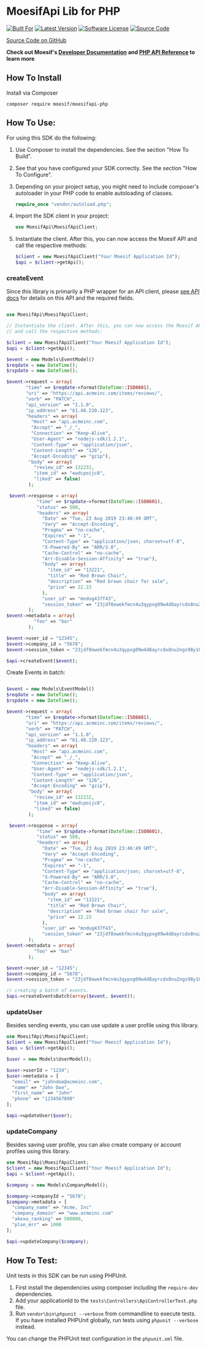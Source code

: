 # MoesifApi Lib for PHP

[![Built For][ico-built-for]][link-built-for]
[![Latest Version][ico-version]][link-package]
[![Software License][ico-license]][link-license]
[![Source Code][ico-source]][link-source]

[Source Code on GitHub](https://github.com/moesif/moesifapi-nodejs)

__Check out Moesif's [Developer Documentation](https://www.moesif.com/docs) and [PHP API Reference](https://www.moesif.com/docs/api?php) to learn more__


## How To Install

Install via Composer

```shell
composer require moesif/moesifapi-php
```

## How To Use:

For using this SDK do the following:

1. Use Composer to install the dependencies. See the section "How To Build".
2. See that you have configured your SDK correctly. See the section "How To Configure".
3. Depending on your project setup, you might need to include composer's autoloader
   in your PHP code to enable autoloading of classes.

   ```PHP
   require_once "vendor/autoload.php";
   ```
4. Import the SDK client in your project:

    ```PHP
    use MoesifApi\MoesifApiClient;
    ```
5. Instantiate the client. After this, you can now access the Moesif API and call the
    respective methods:

    ```PHP
    $client = new MoesifApiClient("Your Moesif Application Id");
    $api = $client->getApi();
    ```

### createEvent


Since this library is primarily a PHP wrapper for an API client, please
[see API docs](https://www.moesif.com/docs/api?int_source=docs#how-to-install)
for details on this API and the required fields.

```PHP

use MoesifApi\MoesifApiClient;

// Instantiate the client. After this, you can now access the Moesif API
// and call the respective methods:

$client = new MoesifApiClient("Your Moesif Application Id");
$api = $client->getApi();

$event = new Models\EventModel()
$reqdate = new DateTime();
$rspdate = new DateTime();

$event->request = array(
       "time" => $reqdate->format(DateTime::ISO8601), 
       "uri" => "https://api.acmeinc.com/items/reviews/", 
       "verb" => "PATCH", 
       "api_version" => "1.1.0", 
       "ip_address" => "61.48.220.123", 
       "headers" => array(
         "Host" => "api.acmeinc.com", 
         "Accept" => "_/_", 
         "Connection" => "Keep-Alive", 
         "User-Agent" => "nodejs-sdk/1.2.1", 
         "Content-Type" => "application/json", 
         "Content-Length" => "126", 
         "Accept-Encoding" => "gzip"), 
        "body" => array(
          "review_id" => 132232, 
          "item_id" => "ewdcpoijc0", 
          "liked" => false)
        );

 $event->response = array(
           "time" => $rspdate->format(DateTime::ISO8601), 
           "status" => 500, 
           "headers" => array(
             "Date" => "Tue, 23 Aug 2019 23:46:49 GMT", 
             "Vary" => "Accept-Encoding", 
             "Pragma" => "no-cache", 
             "Expires" => "-1", 
             "Content-Type" => "application/json; charset=utf-8", 
             "X-Powered-By" => "ARR/3.0", 
             "Cache-Control" => "no-cache", 
             "Arr-Disable-Session-Affinity" => "true"), 
             "body" => array(
               "item_id" => "13221", 
               "title" => "Red Brown Chair",
               "description" => "Red brown chair for sale",
               "price" => 22.23
             ), 
             "user_id" => "mndug437f43", 
             "session_token" => "23jdf0owekfmcn4u3qypxg09w4d8ayrcdx8nu2ngs98y18cx98q3yhwmnhcfx43f"
        );
$event->metadata = array(
          "foo" => "bar" 
        );

$event->user_id = "12345";
$event->company_id = "5678";
$event->session_token = "23jdf0owekfmcn4u3qypxg09w4d8ayrcdx8nu2ngs98y18cx98q3yhwmnhcfx43f";

$api->createEvent($event);

```

Create Events in batch:

```PHP

$event = new Models\EventModel()
$reqdate = new DateTime();
$rspdate = new DateTime();

$event->request = array(
       "time" => $reqdate->format(DateTime::ISO8601), 
       "uri" => "https://api.acmeinc.com/items/reviews/", 
       "verb" => "PATCH", 
       "api_version" => "1.1.0", 
       "ip_address" => "61.48.220.123", 
       "headers" => array(
         "Host" => "api.acmeinc.com", 
         "Accept" => "_/_", 
         "Connection" => "Keep-Alive", 
         "User-Agent" => "nodejs-sdk/1.2.1", 
         "Content-Type" => "application/json", 
         "Content-Length" => "126", 
         "Accept-Encoding" => "gzip"), 
        "body" => array(
          "review_id" => 132232, 
          "item_id" => "ewdcpoijc0", 
          "liked" => false)
        );

 $event->response = array(
           "time" => $rspdate->format(DateTime::ISO8601), 
           "status" => 500, 
           "headers" => array(
             "Date" => "Tue, 23 Aug 2019 23:46:49 GMT", 
             "Vary" => "Accept-Encoding", 
             "Pragma" => "no-cache", 
             "Expires" => "-1", 
             "Content-Type" => "application/json; charset=utf-8", 
             "X-Powered-By" => "ARR/3.0", 
             "Cache-Control" => "no-cache", 
             "Arr-Disable-Session-Affinity" => "true"), 
             "body" => array(
               "item_id" => "13221", 
               "title" => "Red Brown Chair",
               "description" => "Red brown chair for sale",
               "price" => 22.23
             ), 
             "user_id" => "mndug437f43", 
             "session_token" => "23jdf0owekfmcn4u3qypxg09w4d8ayrcdx8nu2ngs98y18cx98q3yhwmnhcfx43f"
        );
$event->metadata = array(
          "foo" => "bar" 
        );

$event->user_id = "12345";
$event->company_id = "5678";
$event->session_token = "23jdf0owekfmcn4u3qypxg09w4d8ayrcdx8nu2ngs98y18cx98q3yhwmnhcfx43f";

// creating a batch of events.
$api->createEventsBatch(array($event, $event));

```

### updateUser

Besides sending events, you can use update a user profile using this library.

```PHP
use MoesifApi\MoesifApiClient;
$client = new MoesifApiClient("Your Moesif Application Id");
$api = $client->getApi();

$user = new Models\UserModel();

$user->userId = "1234";
$user->metadata = [
  "email" => "johndoe@acmeinc.com",
  "name" => "John Doe",
  "first_name" => "John"
  "phone" => "1234567890"
];

$api->updateUser($user);
```

### updateCompany

Besides saving user profile, you can also create company or account profiles using this library.

```PHP
use MoesifApi\MoesifApiClient;
$client = new MoesifApiClient("Your Moesif Application Id");
$api = $client->getApi();

$company = new Models\CompanyModel();

$company->companyId = "5678";
$company->metadata = [
  "company_name" => "Acme, Inc"
  "company_domain" => "www.acmeinc.com"
  "akexa_ranking" => 500000,
  "plan_mrr" => 1000
];

$api->updateCompany($company);
```

## How To Test:

Unit tests in this SDK can be run using PHPUnit.

1. First install the dependencies using composer including the `require-dev` dependencies.
2. Add your applicationId to the `tests\Controllers\ApiControllerTest.php` file.
3. Run `vendor\bin\phpunit --verbose` from commandline to execute tests. If you have
   installed PHPUnit globally, run tests using `phpunit --verbose` instead.

You can change the PHPUnit test configuration in the `phpunit.xml` file.

[ico-built-for]: https://img.shields.io/badge/built%20for-php-blue.svg
[ico-version]: https://img.shields.io/packagist/v/moesif/moesifapi-php.svg
[ico-license]: https://img.shields.io/badge/License-Apache%202.0-green.svg
[ico-source]: https://img.shields.io/github/last-commit/moesif/moesifapi-php.svg?style=social

[link-built-for]: http://www.php.net/
[link-package]: https://packagist.org/packages/moesif/moesifapi-php
[link-license]: https://raw.githubusercontent.com/Moesif/moesifapi-php/master/LICENSE
[link-source]: https://github.com/moesif/moesifapi-php
